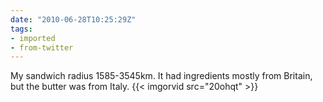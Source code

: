 ```yaml
---
date: "2010-06-28T10:25:29Z"
tags:
- imported
- from-twitter
---
```

My sandwich radius 1585-3545km. It had ingredients mostly from Britain, but the butter was from Italy.  {{< imgorvid src="20ohqt" >}}
